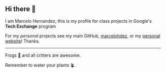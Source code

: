 ## Hi there 👋

I am Marcelo Hernandez, this is my profile for class projects in Google's **Tech Exchange** program

For my _personal_ projects see my main GitHub, [marcelohdez](https://github.com/marcelohdez), or
my [personal website](https://marcelohdez.com)! Thanks.

---

Frogs 🐸 and all critters are awesome.

Remember to water your plants 🪴.
